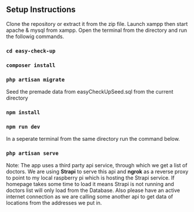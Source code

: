 ## Setup Instructions 

Clone the repository or extract it from the zip file. Launch xampp then start apache & mysql from xampp.
Open the terminal from the directory and run the followig commands. 

### `cd easy-check-up` 
### `composer install`
### `php artisan migrate`

Seed the premade data from easyCheckUpSeed.sql from the current directory

### `npm install`
### `npm run dev`
In a seperate terminal from the same directory run the command below.
### `php artisan serve`


Note: The app uses a third party api service, through which we get a list of doctors. We are using **Strapi** to serve this api and **ngrok** as a reverse proxy to point to my local raspberry pi which is hosting the Strapi service. If homepage takes some time to load it means Strapi is not running and doctors list will only load from the Database. Also please have an active internet connection as we are calling some another api to get data of locations from the addresses we put in.
